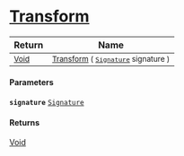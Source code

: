 # [Transform](./FilterPoints-100663755.md)



| Return | Name | 
| --- | --- | 
| <sub>[Void](https://docs.microsoft.com/en-us/dotnet/api/System.Void)</sub>| <sub>[Transform](./FilterPoints-100663755.md) ( [`Signature`](./../../../../Signature.md) signature )</sub>| <br>


#### Parameters
**`signature`**  [`Signature`](./../../../../Signature.md)<br>
#### Returns
[Void](https://docs.microsoft.com/en-us/dotnet/api/System.Void)
